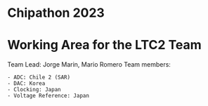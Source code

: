 # Chipathon 2023 
# Working Area for the LTC2 Team
Team Lead: Jorge Marin, Mario Romero
Team members:

    - ADC: Chile 2 (SAR)	
    - DAC: Korea	
    - Clocking: Japan
    - Voltage Reference: Japan
